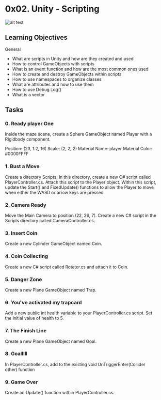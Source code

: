 # 0x02. Unity - Scripting

![alt text](https://www.pluralsight.com/content/pluralsight/en/blog/tutorials/mas/mastering-basics-unity-user-interface/_jcr_content/main/hero_blog_block/image-res.img.jpg/1527709369945.jpg)

## Learning Objectives

General

- What are scripts in Unity and how are they created and used
- How to control GameObjects with scripts
- What is an event function and how are the most common ones used
- How to create and destroy GameObjects within scripts
- How to use namespaces to organize classes
- What are attributes and how to use them
- How to use Debug.Log()
- What is a vector

## Tasks

### 0. Ready player One
Inside the maze scene, create a Sphere GameObject named Player with a Rigidbody component.

Position: (23, 1.2, 16)
Scale: (2, 2, 2)
Material Name: player
Material Color: #0000FFFF

### 1. Bust a Move
Create a directory Scripts. In this directory, create a new C# script called PlayerController.cs. Attach this script to the Player object. Within this script, update the Start() and FixedUpdate() functions to allow the Player to move when either the WASD or arrow keys are pressed

### 2. Camera Ready
Move the Main Camera to position (22, 26, 7). Create a new C# script in the Scripts directory called CameraController.cs.

### 3. Insert Coin
Create a new Cylinder GameObject named Coin.

### 4. Coin Collecting
Create a new C# script called Rotator.cs and attach it to Coin.

### 5. Danger Zone
Create a new Plane GameObject named Trap.

### 6. You've activated my trapcard
Add a new public int health variable to your PlayerController.cs script. Set the initial value of health to 5.

### 7. The Finish Line
Create a new Plane GameObject named Goal.

### 8. Goalllll
In PlayerController.cs, add to the existing void OnTriggerEnter(Collider other) function

### 9. Game Over
Create an Update() function within PlayerController.cs.
